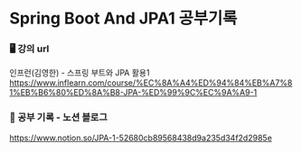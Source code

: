 # Spring Boot And JPA1 공부기록 

### 🖥️ 강의 url 
인프런(김영한) - 스프링 부트와 JPA 활용1
https://www.inflearn.com/course/%EC%8A%A4%ED%94%84%EB%A7%81%EB%B6%80%ED%8A%B8-JPA-%ED%99%9C%EC%9A%A9-1
<br>
### 📒 공부 기록 - 노션 블로그
https://www.notion.so/JPA-1-52680cb89568438d9a235d34f2d2985e





